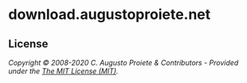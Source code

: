 # download.augustoproiete.net

## License

_Copyright &copy; 2008-2020 C. Augusto Proiete & Contributors - Provided under the [The MIT License (MIT)](LICENSE)._
